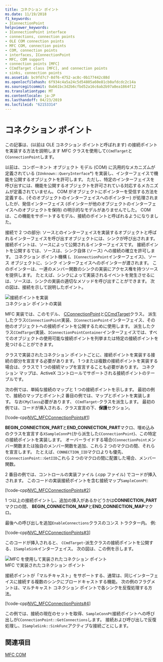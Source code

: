 ```yaml
---
title: コネクション ポイント
ms.date: 11/19/2018
f1_keywords:
- IConnectionPoint
helpviewer_keywords:
- IConnectionPoint interface
- connections, connection points
- OLE COM connection points
- MFC COM, connection points
- COM, connection points
- interfaces, IConnectionPoint
- MFC, COM support
- connection points [MFC]
- CCmdTarget class [MFC], and connection points
- sinks, connection points
ms.assetid: bc9fd7c7-8df6-4752-ac8c-0b177442c88d
ms.openlocfilehash: 6f934c4a5a24c5d54805a60e81cb0afdcdc2c14a
ms.sourcegitcommit: 0ab61bc3d2b6cfbd52a16c6ab2b97a8ea1864f12
ms.translationtype: MT
ms.contentlocale: ja-JP
ms.lasthandoff: 04/23/2019
ms.locfileid: "62153314"
---
```

# <a name="connection-points"></a>コネクション ポイント

この記事は、(以前は OLE コネクション ポイントと呼ばれます) の接続ポイントを実装する方法を説明します MFC クラスを使用して`CCmdTarget`と`CConnectionPoint`します。

以前は、コンポーネント オブジェクト モデル (COM) に汎用的なメカニズムが定義されている (`IUnknown::QueryInterface`*) を実装し、インターフェイスで機能を公開するオブジェクトを許可します。 ただし、特定のインターフェイスを呼び出すには、機能を公開するオブジェクトを許可されている対応するメカニズムが定義されていません。 COM がオブジェクトにポインターを受信する方法を定義する、(そのオブジェクトのインターフェイスへのポインター) が処理されましたが、発信インターフェイス (ポインターが他のオブジェクトのインターフェイスへのオブジェクトを保持) の明示的なモデルがありませんでした。 COM は、この機能をサポートするモデル、接続のポイントと呼ばれるようになりました。

接続で 2 つの部分: ソースとのインターフェイスを実装するオブジェクトと呼ばれるインターフェイスを呼び出すオブジェクトには、シンクが呼び出されます。 接続ポイントは、ソースによって公開されるインターフェイスです。 接続ポイントを公開するでは、ソースは、シンク自体 (ソース) への接続の確立を許可します。 コネクション ポイント機構 (、`IConnectionPoint`インターフェイス)、ソース オブジェクトに、シンク インターフェイスへのポインターが渡されます。 このポインターは、一連のメンバー関数のシンクの実装にアクセス権を持つソースを提供します。 たとえば、シンクによって実装されるイベントを発生させるには、ソースは、シンクの実装の適切なメソッドを呼び出すことができます。 次の図は、接続を示して説明したポイント。

![接続ポイントを実装](../mfc/media/vc37lh1.gif "接続ポイントの実装") <br/>
コネクション ポイントの実装

MFC 実装では、このモデル、 [CConnectionPoint](../mfc/reference/cconnectionpoint-class.md)と[CCmdTarget](../mfc/reference/ccmdtarget-class.md)クラス。 派生したクラス`CConnectionPoint`実装、`IConnectionPoint`インターフェイス、その他のオブジェクトへの接続ポイントを公開するために使用します。 派生したクラス`CCmdTarget`実装、`IConnectionPointContainer`インターフェイスでは、すべてのオブジェクトの使用可能な接続ポイントを列挙または特定の接続ポイントを見つけることができます。

クラスで実装されたコネクション ポイントごとに、接続ポイントを実装する接続の部分を宣言する必要があります。 1 つまたは複数の接続ポイントを実装する場合は、クラスで 1 つの接続マップを宣言することも必要があります。 コネクション マップは、ActiveX コントロールでサポートされる接続ポイントのテーブルです。

次の例では、単純な接続のマップと 1 つの接続ポイントを示します。 最初の例で、接続のマップとポイント;2 番目の例では、マップとポイントを実装します。 なお`CMyClass`必要があります、 `CCmdTarget`-クラスを派生します。 最初の例では、コードが挿入される、クラス宣言の下、**保護**セクション。

[!code-cpp[NVC_MFCConnectionPoints#1](../mfc/codesnippet/cpp/connection-points_1.h)]

**BEGIN_CONNECTION_PART**と**END_CONNECTION_PART**マクロ、埋め込みのクラスを宣言する`XSampleConnPt`(から派生した`CConnectionPoint`)、この特定の接続ポイントを実装します。 オーバーライドする場合`CConnectionPoint`メンバー関数または独自のメンバー関数を追加、これら 2 つのマクロの間、それらを宣言します。 たとえば、`CONNECTION_IID`マクロよりも優先、`CConnectionPoint::GetIID`これら 2 つのマクロの間に配置した場合、メンバー関数。

2 番目の例では、コントロールの実装ファイル (.cpp ファイル) でコードが挿入されます。 このコードの実装接続ポイントを含む接続マップ`SampleConnPt`:

[!code-cpp[NVC_MFCConnectionPoints#2](../mfc/codesnippet/cpp/connection-points_2.cpp)]

1 つ以上の接続ポイントし、追加の挿入があるかどうかは**CONNECTION_PART**マクロの間、 **BEGIN_CONNECTION_MAP**と**END_CONNECTION_MAP**マクロ。

最後への呼び出しを追加`EnableConnections`クラスのコンス トラクター内。 例:

[!code-cpp[NVC_MFCConnectionPoints#3](../mfc/codesnippet/cpp/connection-points_3.cpp)]

このコードが挿入されると、 `CCmdTarget`-派生クラスの接続ポイントを公開する、`ISampleSink`インターフェイス。 次の図は、この例を示します。

![MFC を使用して実装されたコネクション ポイント](../mfc/media/vc37lh2.gif "MFC を使用して実装されたコネクション ポイント") <br/>
MFC で実装されたコネクション ポイント

接続ポイントが「マルチキャスト」をサポートする、通常は、同じインターフェイスに接続する複数のシンクにブロードキャストする機能。 次の例のフラグメントは、マルチキャスト コネクション ポイントで各シンクを反復処理する方法。

[!code-cpp[NVC_MFCConnectionPoints#4](../mfc/codesnippet/cpp/connection-points_4.cpp)]

この例では、接続の現在のセットを取得、`SampleConnPt`接続ポイントへの呼び出しが`CConnectionPoint::GetConnections`します。 接続および呼び出しで反復処理し、`ISampleSink::SinkFunc`アクティブな接続ごとにします。

## <a name="see-also"></a>関連項目

[MFC COM](../mfc/mfc-com.md)
